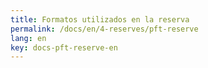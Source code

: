 ```yaml
---
title: Formatos utilizados en la reserva
permalink: /docs/en/4-reserves/pft-reserve
lang: en
key: docs-pft-reserve-en
---
```


